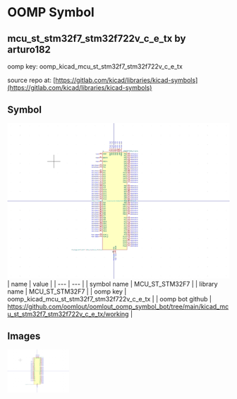 # OOMP Symbol  
## mcu_st_stm32f7_stm32f722v_c_e_tx  by arturo182  
  
oomp key: oomp_kicad_mcu_st_stm32f7_stm32f722v_c_e_tx  
  
source repo at: [https://gitlab.com/kicad/libraries/kicad-symbols](https://gitlab.com/kicad/libraries/kicad-symbols)  
## Symbol  
  
[![working.png](working_600.png)](working.png)  
| name | value | 
| --- | --- | 
| symbol name | MCU_ST_STM32F7 | 
| library name | MCU_ST_STM32F7 | 
| oomp key | oomp_kicad_mcu_st_stm32f7_stm32f722v_c_e_tx | 
| oomp bot github | https://github.com/oomlout/oomlout_oomp_symbol_bot/tree/main/kicad_mcu_st_stm32f7_stm32f722v_c_e_tx/working | 
## Images  
  
[![working.png](working_140.png)](working.png)  
